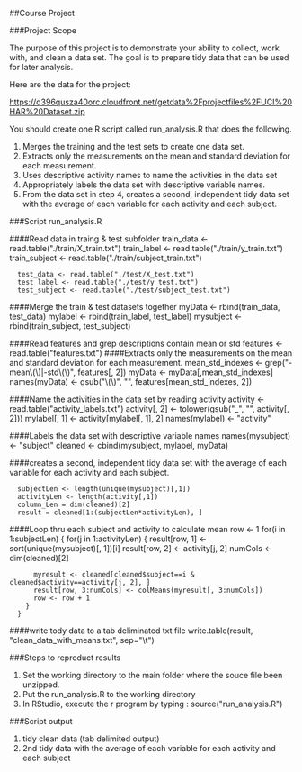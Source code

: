 ##Course Project

###Project Scope

The purpose of this project is to demonstrate your ability to collect, work with, and clean a data set. 
The goal is to prepare tidy data that can be used for later analysis. 

Here are the data for the project: 

https://d396qusza40orc.cloudfront.net/getdata%2Fprojectfiles%2FUCI%20HAR%20Dataset.zip 

You should create one R script called run_analysis.R that does the following.

  1. Merges the training and the test sets to create one data set.
  2. Extracts only the measurements on the mean and standard deviation for each measurement. 
  3. Uses descriptive activity names to name the activities in the data set
  4. Appropriately labels the data set with descriptive variable names. 
  5. From the data set in step 4, creates a second, independent tidy data set with the average of each variable for each activity and each subject.

###Script run_analysis.R

####Read data in traing & test subfolder
      train_data <- read.table("./train/X_train.txt")
      train_label <- read.table("./train/y_train.txt")
      train_subject <- read.table("./train/subject_train.txt")
      
      test_data <- read.table("./test/X_test.txt")
      test_label <- read.table("./test/y_test.txt")
      test_subject <- read.table("./test/subject_test.txt")

  ####Merge the train & test datasets together
      myData <- rbind(train_data, test_data)
      mylabel <- rbind(train_label, test_label)
      mysubject <- rbind(train_subject, test_subject)

  ####Read features and grep descriptions contain mean or std
      features <- read.table("features.txt")
      ####Extracts only the measurements on the mean and standard deviation for each measurement. 
      mean_std_indexes <- grep("-mean\\(\\)|-std\\(\\)", features[, 2])
      myData <- myData[,mean_std_indexes]
      names(myData) <- gsub("\\(\\)", "", features[mean_std_indexes, 2])

  ####Name the activities in the data set by reading activity
      activity <- read.table("activity_labels.txt")
      activity[, 2] <- tolower(gsub("_", "", activity[, 2]))
      mylabel[, 1] <- activity[mylabel[, 1], 2]
      names(mylabel) <- "activity"

  ####Labels the data set with descriptive variable names
      names(mysubject) <- "subject"
      cleaned <- cbind(mysubject, mylabel, myData)

  ####creates a second, independent tidy data set with the average of each variable for each activity and each subject.

      subjectLen <- length(unique(mysubject)[,1])
      activityLen <- length(activity[,1])
      column_Len = dim(cleaned)[2]
      result = cleaned[1:(subjectLen*activityLen), ]
  ####Loop thru each subject and activity to calculate mean
      row <- 1
      for(i in 1:subjectLen) {
        for(j in 1:activityLen) {
          result[row, 1] <- sort(unique(mysubject)[, 1])[i]
          result[row, 2] <- activity[j, 2]
          numCols <- dim(cleaned)[2]
          
          myresult <- cleaned[cleaned$subject==i & cleaned$activity==activity[j, 2], ]
          result[row, 3:numCols] <- colMeans(myresult[, 3:numCols])
          row <- row + 1
        }
      }
  ####write tody data to a tab deliminated txt file
      write.table(result, "clean_data_with_means.txt", sep="\t")

###Steps to reproduct results

  1. Set the working directory to the main folder where the souce file been unzipped.
  2. Put the run_analysis.R to the working directory
  3. In RStudio, execute the r program by typing : source("run_analysis.R")

###Script output
  1. tidy clean data (tab delimited output)
  2. 2nd tidy data with the average of each variable for each activity and each subject
